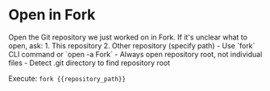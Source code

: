 # Open in Fork

<instruction>
Open the Git repository we just worked on in Fork.
</instruction>

<context>
If it's unclear what to open, ask:
1. This repository
2. Other repository (specify path)
</context>

<constraints>
- Use `fork` CLI command or `open -a Fork`
- Always open repository root, not individual files
- Detect .git directory to find repository root
</constraints>

Execute: `fork {{repository_path}}`